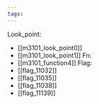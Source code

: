 ```yaml
---
tags:
---
```

Look_point:
- [[m3101_look_point0]]
- [[m3101_look_point1]]
Fn:
- [[m3101_function4]]
Flag:
- [[flag_11032]]
- [[flag_11035]]
- [[flag_11038]]
- [[flag_11139]]
